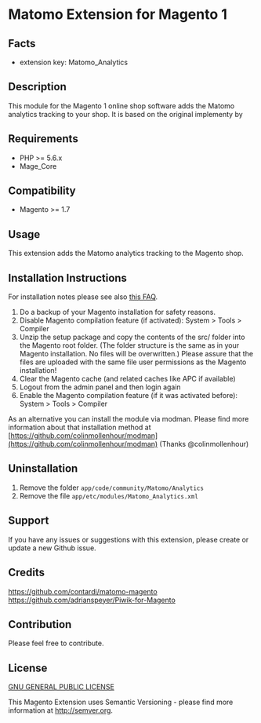 Matomo Extension for Magento 1
==============================

Facts
-----
- extension key: Matomo_Analytics

Description
-----------
This module for the Magento 1 online shop software adds the Matomo analytics tracking to your shop.
It is based on the original implementy by 

Requirements
------------
- PHP >= 5.6.x
- Mage_Core

Compatibility
-------------
- Magento >= 1.7

Usage
-----
This extension adds the Matomo analytics tracking to the Magento shop.

Installation Instructions
-------------------------
For installation notes please see also [this FAQ](https://www.vianetz.com/en/faq/how-to-install-the-magento-extension.html).

1. Do a backup of your Magento installation for safety reasons.
2. Disable Magento compilation feature (if activated): System > Tools > Compiler
3. Unzip the setup package and copy the contents of the src/ folder into the Magento root folder. (The folder structure
   is the same as in your Magento installation. No files will be overwritten.)
   Please assure that the files are uploaded with the same file user permissions as the Magento installation!
4. Clear the Magento cache (and related caches like APC if available)
5. Logout from the admin panel and then login again
6. Enable the Magento compilation feature (if it was activated before): System > Tools > Compiler

As an alternative you can install the module via modman.
Please find more information about that installation method at [https://github.com/colinmollenhour/modman](https://github.com/colinmollenhour/modman)
(Thanks @colinmollenhour)

Uninstallation
--------------
1. Remove the folder ``app/code/community/Matomo/Analytics``
2. Remove the file ``app/etc/modules/Matomo_Analytics.xml``

Support
-------
If you have any issues or suggestions with this extension, please create or update a new Github issue.

Credits
-------
https://github.com/contardi/matomo-magento
https://github.com/adrianspeyer/Piwik-for-Magento

Contribution
------------
Please feel free to contribute.

License
-------
[GNU GENERAL PUBLIC LICENSE](http://www.gnu.org/licenses/gpl-3.0.txt)

This Magento Extension uses Semantic Versioning - please find more information at http://semver.org.